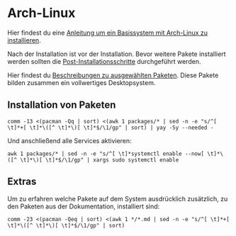 # Arch-Linux


Hier findest du eine [Anleitung um ein Basissystem mit Arch-Linux zu installieren](install_arch.md).

Nach der Installation ist vor der Installation. Bevor weitere Pakete installiert werden sollten die [Post-Installationsschritte](post_install) durchgeführt werden.

Hier findest du [Beschreibungen zu ausgewählten Paketen](packages). Diese Pakete bilden zusammen ein vollwertiges Desktopsystem.


## Installation von Paketen

    comm -13 <(pacman -Qq | sort) <(awk 1 packages/* | sed -n -e "s/^[ \t]*+[ \t]*\([^ \t]*\)[ \t]*$/\1/gp" | sort) | yay -Sy --needed -

Und anschließend alle Services aktivieren:

    awk 1 packages/* | sed -n -e "s/^[ \t]*systemctl enable --now[ \t]*\([^ \t]*\)[ \t]*$/\1/gp" | xargs sudo systemctl enable


## Extras

Um zu erfahren welche Pakete auf dem System ausdrücklich zusätzlich, zu den Paketen aus der Dokumentation, installiert sind:

    comm -23 <(pacman -Qeq | sort) <(awk 1 */*.md | sed -n -e "s/^[ \t]*+[ \t]*\([^ \t]*\)[ \t]*$/\1/gp" | sort)

 
